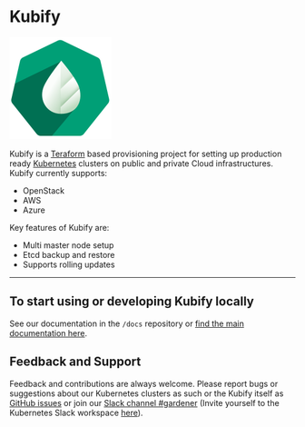 # Kubify

![Kubify Logo](docs/kubify@2x.png)

Kubify is a [Teraform](https://www.terraform.io/) based provisioning project for setting up production ready [Kubernetes](https://kubernetes.io/) clusters on public and private Cloud infrastructures. Kubify currently supports:

* OpenStack
* AWS
* Azure

Key features of Kubify are:

* Multi master node setup
* Etcd backup and restore
* Supports rolling updates

----

## To start using or developing Kubify locally

See our documentation in the `/docs` repository or [find the main documentation here](https://kubify.readthedocs.io).

## Feedback and Support

Feedback and contributions are always welcome. Please report bugs or suggestions about our Kubernetes clusters as such or the Kubify itself as [GitHub issues](https://github.com/gardener/kubify/issues) or join our [Slack channel #gardener](https://kubernetes.slack.com/messages/gardener) (Invite yourself to the Kubernetes Slack workspace [here](http://slack.k8s.io)).